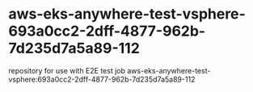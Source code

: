 # aws-eks-anywhere-test-vsphere-693a0cc2-2dff-4877-962b-7d235d7a5a89-112
repository for use with E2E test job aws-eks-anywhere-test-vsphere:693a0cc2-2dff-4877-962b-7d235d7a5a89-112
